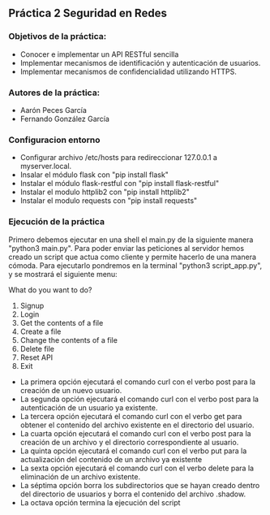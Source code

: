 ## Práctica 2 Seguridad en Redes
### Objetivos de la práctica:
- Conocer e implementar un API RESTful sencilla
- Implementar mecanismos de identificación y autenticación de usuarios.
- Implementar mecanismos de confidencialidad utilizando HTTPS.

### Autores de la práctica:
- Aarón Peces García
- Fernando González García

### Configuracion entorno
- Configurar archivo /etc/hosts para redireccionar 127.0.0.1 a myserver.local.
- Insalar el módulo flask con "pip install flask"
- Instalar el módulo flask-restful con "pip install flask-restful"
- Instalar el modulo httplib2 con "pip install httplib2"
- Instalar el modulo requests con "pip install requests"

### Ejecución de la práctica
Primero debemos ejecutar en una shell el main.py de la siguiente manera "python3 main.py". Para poder enviar las peticiones
al servidor hemos creado un script que actua como cliente y permite hacerlo de una manera cómoda. Para ejecutarlo pondremos
en la terminal "python3 script_app.py", y se mostrará el siguiente menu:

What do you want to do? 
1. Signup
2. Login
3. Get the contents of a file 
4. Create a file 
5. Change the contents of a file 
6. Delete file 
7. Reset API 
8. Exit

- La primera opción ejecutará el comando curl con el verbo post para la creación de un nuevo usuario.
- La segunda opción ejecutará el comando curl con el verbo post para la autenticación de un usuario ya existente.
- La tercera opción ejecutará el comando curl con el verbo get para obtener el contenido del archivo existente en el directorio del usuario.
- La cuarta opción ejecutará el comando curl con el verbo post para la creación de un archivo y el directorio correspondiente al usuario.
- La quinta opción ejecutará el comando curl con el verbo put para la actualización del contenido de un archivo ya existente
- La sexta opción ejecutará el comando curl con el verbo delete para la eliminación de un archivo existente.
- La séptima opción borra los subdirectorios que se hayan creado dentro del directorio de usuarios y borra el contenido del archivo .shadow.
- La octava opción termina la ejecución del script
